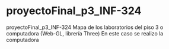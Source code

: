# proyectoFinal_p3_INF-324
proyectoFinal_p3_INF-324
Mapa de los laboratorios del piso 3 o computadora (Web-GL, librería Three)
En este caso se realizo la computadora
